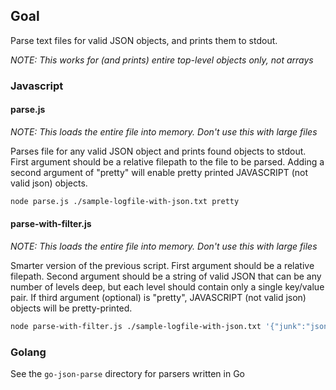 ## Goal

Parse text files for valid JSON objects, and prints them to stdout. 

*NOTE: This works for (and prints) entire top-level objects only, not arrays*

### Javascript

#### **parse.js**

*NOTE: This loads the entire file into memory. Don't use this with large files*

Parses file for any valid JSON object and prints found objects to stdout. First argument should be a relative filepath to the file to be parsed. Adding a second argument of "pretty" will enable pretty printed JAVASCRIPT (not valid json) objects.

```bash
node parse.js ./sample-logfile-with-json.txt pretty
```

#### **parse-with-filter.js**

*NOTE: This loads the entire file into memory. Don't use this with large files*

Smarter version of the previous script. First argument should be a relative filepath. Second argument should be a string of valid JSON that can be any number of levels deep, but each level should contain only a single key/value pair. If third argument (optional) is "pretty", JAVASCRIPT (not valid json) objects will be pretty-printed.

```bash
node parse-with-filter.js ./sample-logfile-with-json.txt '{"junk":"json"}' pretty
```

### Golang

See the `go-json-parse` directory for parsers written in Go
